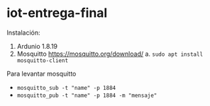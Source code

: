 # iot-entrega-final

Instalación:
1. Ardunio 1.8.19
2. Mosquitto https://mosquitto.org/download/
    a. `sudo apt install mosquitto-client`


Para levantar mosquitto
- `mosquitto_sub -t "name" -p 1884`
- `mosquitto_pub -t "name" -p 1884 -m "mensaje"`